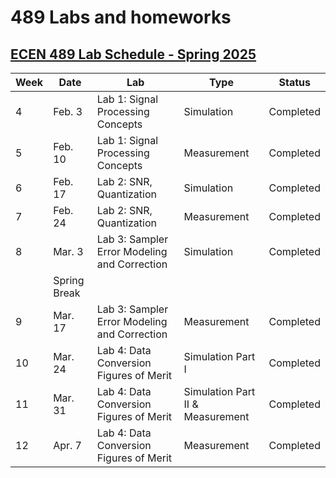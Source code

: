# 489 Labs and homeworks

## [ECEN 489 Lab Schedule - Spring 2025](pplx://action/followup)

| Week | Date      | Lab                                                | Type        | Status      |
|------|-----------|----------------------------------------------------|-------------|-------------|
| 4    | Feb. 3    | Lab 1: Signal Processing Concepts              | Simulation  | Completed   |
| 5    | Feb. 10   | Lab 1: Signal Processing Concepts              | Measurement | Completed   |
| 6    | Feb. 17   | Lab 2: SNR, Quantization                         | Simulation  | Completed |
| 7    | Feb. 24   | Lab 2: SNR, Quantization                         | Measurement | Completed       |
| 8    | Mar. 3    | Lab 3: Sampler Error Modeling and Correction     | Simulation  | Completed       |
|      | Spring Break|                                                    |             |             |
| 9    | Mar. 17   | Lab 3: Sampler Error Modeling and Correction     | Measurement | Completed       |
| 10   | Mar. 24   | Lab 4: Data Conversion Figures of Merit         | Simulation Part I | Completed       |
| 11   | Mar. 31   | Lab 4: Data Conversion Figures of Merit         | Simulation Part II & Measurement | Completed       |
| 12   | Apr. 7    | Lab 4: Data Conversion Figures of Merit         | Measurement | Completed       |